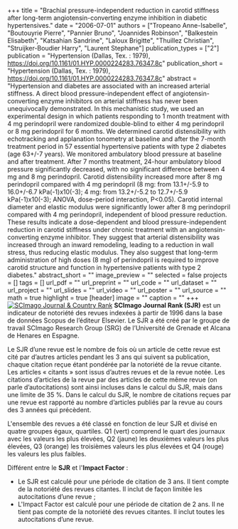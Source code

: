 +++
title = "Brachial pressure-independent reduction in carotid stiffness after long-term angiotensin-converting enzyme inhibition in diabetic hypertensives."
date = "2006-07-01"
authors = ["Tropeano Anne-Isabelle", "Boutouyrie Pierre", "Pannier Bruno", "Joannides Robinson", "Balkestein Elisabeth", "Katsahian Sandrine", "Laloux Brigitte", "Thuillez Christian", "Struijker-Boudier Harry", "Laurent Stephane"]
publication_types = ["2"]
publication = "Hypertension (Dallas, Tex. : 1979), https://doi.org/10.1161/01.HYP.0000224283.76347.8c"
publication_short = "Hypertension (Dallas, Tex. : 1979), https://doi.org/10.1161/01.HYP.0000224283.76347.8c"
abstract = "Hypertension and diabetes are associated with an increased arterial stiffness. A direct blood pressure-independent effect of angiotensin-converting enzyme inhibitors on arterial stiffness has never been unequivocally demonstrated. In this mechanistic study, we used an experimental design in which patients responding to 1 month treatment with 4 mg perindopril were randomized double-blind to either 4 mg perindopril or 8 mg perindopril for 6 months. We determined carotid distensibility with echotracking and applanation tonometry at baseline and after the 7-month treatment period in 57 essential hypertensive patients with type 2 diabetes (age 63+/-7 years). We monitored ambulatory blood pressure at baseline and after treatment. After 7 months treatment, 24-hour ambulatory blood pressure significantly decreased, with no significant difference between 4 mg and 8 mg perindopril. Carotid distensibility increased more after 8 mg perindopril compared with 4 mg perindopril (8 mg: from 13.1+/-5.9 to 16.0+/-6.7 kPa(-1)x10(-3); 4 mg: from 13.2+/-5.2 to 12.7+/-5.9 kPa(-1)x10(-3); ANOVA, dose-period interaction, P&lt;0.05). Carotid internal diameter and elastic modulus were significantly lower after 8 mg perindopril compared with 4 mg perindopril, independent of blood pressure reduction. These results indicate a dose-dependent and blood pressure-independent reduction in carotid stiffness under chronic treatment with an angiotensin-converting enzyme inhibitor. They suggest that arterial distensibility was increased through an inward remodeling, leading to a reduction in wall stress, thus reducing elastic modulus. They also suggest that long-term administration of high doses (8 mg) of perindopril is required to improve carotid structure and function in hypertensive patients with type 2 diabetes."
abstract_short = ""
image_preview = ""
selected = false
projects = []
tags = []
url_pdf = ""
url_preprint = ""
url_code = ""
url_dataset = ""
url_project = ""
url_slides = ""
url_video = ""
url_poster = ""
url_source = ""
math = true
highlight = true
[header]
image = ""
caption = ""
+++
<a href="https://www.scimagojr.com/journalsearch.php?q=23741&amp;tip=sid&amp;exact=no" title="SCImago Journal &amp; Country Rank"><img border="0" src="https://www.scimagojr.com/journal_img.php?id=23741" alt="SCImago Journal &amp; Country Rank"  /></a>
**SCImago Journal Rank (SJR)** est un indicateur de notoriété des revues indexées à partir de 1996 dans la base de données Scopus de l’éditeur Elsevier. Le SJR a été créé par le groupe de travail SCImago Research Group (SRG) de l’Université de Grenade et Alcana de Henares en Espagne.  
  
Le SJR d’une revue est le nombre de fois où un article de cette revue est cité par d’autres articles pendant les 3 ans qui suivent sa publication, chaque citation reçue étant pondérée par la notoriété de la revue citante. Les articles « citants » sont issus d’autres revues et de la revue notée. Les citations d’articles de la revue par des articles de cette même revue (on parle d’autocitations) sont ainsi incluses dans le calcul du SJR, mais dans une limite de 35 %. Dans le calcul du SJR, le nombre de citations reçues par une revue est rapporté au nombre d’articles publiés par la revue au cours des 3 années qui précèdent.  
  
L'ensemble des revues a été classé en fonction de leur SJR et divisé en quatre groupes égaux, quartiles. Q1 (vert) comprend le quart des journaux avec les valeurs les plus élevées, Q2 (jaune) les deuxièmes valeurs les plus élevées, Q3 (orange) les troisièmes valeurs les plus élevées et Q4 (rouge) les valeurs les plus faibles.  
  
Différent entre le **SJR** et l'**Impact Factor** :  
- Le SJR est calculé pour une période de citation de 3 ans. Il tient compte de la notoriété des revues citantes. Il inclut de façon limitée les autocitations d’une revue ;  
- L'Impact Factor est calculé pour une période de citation de 2 ans. Il ne tient pas compte de la notoriété des revues citantes. Il inclut toutes les autocitations d’une revue.
